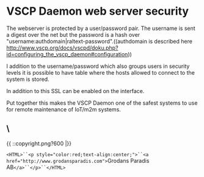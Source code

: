 # VSCP Daemon web server security 

The webserver is protected by a user/password pair. The username is sent a digest over the net but the password is a hash over "username:authdomain|raltext-password".((authdomain is described here http://www.vscp.org/docs/vscpd/doku.php?id=configuring_the_vscp_daemon#configuration))

I addition to the username/password which also groups users in security levels it is possible to have table where the hosts allowed to connect to the system is stored.

In addition to this SSL can be enabled on the interface.

Put together this makes the VSCP Daemon one of the safest systems to use for remote maintenance of IoT/m2m systems.

\\ 
----
{{  ::copyright.png?600  |}}

`<HTML>``<p style="color:red;text-align:center;">``<a href="http://www.grodansparadis.com">`Grodans Paradis AB`</a>``</p>``</HTML>`
